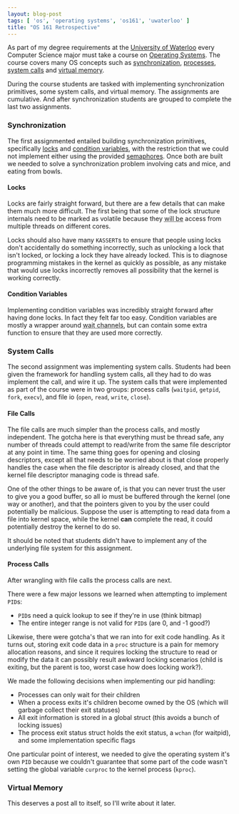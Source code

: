 ```yaml
---
layout: blog-post
tags: [ 'os', 'operating systems', 'os161', 'uwaterloo' ]
title: "OS 161 Retrospective"
---
```


As part of my degree requirements at the [University of Waterloo][1] every Computer Science major must take a course on [Operating Systems][2]. The course covers many OS concepts such as [synchronization][3], [processes][4], [system calls][5] and [virtual memory][6].

During the course students are tasked with implementing synchronization primitives, some system calls, and virtual memory. The assignments are cumulative. And after synchronization students are grouped to complete the last two assignments.

### Synchronization

The first assignmented entailed building synchronization primitives, specifically [locks][7] and [condition variables][8], with the restriction that we could not implement either using the provided [semaphores][9]. Once both are built we needed to solve a synchronization problem involving cats and mice, and eating from bowls.

#### Locks

Locks are fairly straight forward, but there are a few details that can make them much more difficult. The first being that some of the lock structure internals need to be marked as volatile because they <abbr title="can be, but statistically will be">will be</abbr> access from multiple threads on different cores. 

Locks should also have many `KASSERT`s to ensure that people using locks don't accidentally do something incorrectly, such as unlocking a lock that isn't locked, or locking a lock they have already locked. This is to diagnose programming mistakes in the kernel as quickly as possible, as any mistake that would use locks incorrectly removes all possibility that the kernel is working correctly.

#### Condition Variables

Implementing condition variables was incredibly straight forward after having done locks. In fact they felt far too easy. Condition variables are mostly a wrapper around <abbr title="wchan">wait channels</abbr>, but can contain some extra function to ensure that they are used more correctly.

### System Calls

The second assignment was implementing system calls. Students had been given the framework for handling system calls, all they had to do was implement the call, and wire it up. The system calls that were implemented as part of the course were in two groups: process calls (`waitpid`, `getpid`, `fork`, `execv`), and file io (`open`, `read`, `write`, `close`).

#### File Calls

The file calls are much simpler than the process calls, and mostly independent. The gotcha here is that everything must be thread safe, any number of threads could attempt to read/write from the same file descriptor at any point in time. The same thing goes for opening and closing descriptors, except all that needs to be worried about is that close properly handles the case when the file descriptor is already closed, and that the kernel file descriptor managing code is thread safe.

One of the other things to be aware of, is that you can never trust the user to give you a good buffer, so all io must be buffered through the kernel (one way or another), and that the pointers given to you by the user could potentially be malicious. Suppose the user is attempting to read data from a file into kernel space, while the kernel __can__ complete the read, it could potentially destroy the kernel to do so.

It should be noted that students didn't have to implement any of the underlying file system for this assignment.

#### Process Calls

After wrangling with file calls the process calls are next.

There were a few major lessons we learned when attempting to implement `PID`s:

* `PID`s need a quick lookup to see if they're in use (think bitmap)
* The entire integer range is not valid for `PID`s (are 0, and -1 good?)

Likewise, there were gotcha's that we ran into for exit code handling. As it turns out, storing exit code data in a `proc` structure is a pain for memory allocation reasons, and since it requires locking the structure to read or modify the data it can possibly result awkward locking scenarios (child is exiting, but the parent is too, worst case how does locking work?).

We made the following decisions when implementing our pid handling:

* Processes can only wait for their children
* When a process exits it's children become owned by the OS (which will garbage collect their exit statuses)
* All exit information is stored in a global struct (this avoids a bunch of locking issues)
* The process exit status struct holds the exit status, a `wchan` (for waitpid), and some implementation specific flags

One particular point of interest, we needed to give the operating system it's own `PID` because we couldn't guarantee that some part of the code wasn't setting the global variable `curproc` to the kernel process (`kproc`).

### Virtual Memory

This deserves a post all to itself, so I'll write about it later.

[1]: /resume/#uw "About"
[2]: https://www.student.cs.uwaterloo.ca/~cs350/ "CS350 - Operating Systems"
[3]: http://en.wikipedia.org/wiki/Synchronization
[4]: http://en.wikipedia.org/wiki/Child_process
[5]: http://en.wikipedia.org/wiki/System_calls
[6]: http://en.wikipedia.org/wiki/Virtual_memory
[7]: http://en.wikipedia.org/wiki/Lock_%28computer_science%29
[8]: http://en.wikipedia.org/wiki/Condition_variables
[9]: http://en.wikipedia.org/wiki/Semaphore_%28programming%29
